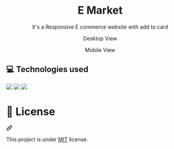 <h1 align="center" >E Market</h1>

<div align="center" dir="auto">
  <p>It's a Responsive E commerce website with add to card</p>
</div>

<div align="center" dir="auto">
  <p>Desktop View</p>
</div>

<div align="center" dir="auto">
  <p>Mobile View</p>
</div>

<div align="center" dir="auto">
<!--     <h4>Desktop View</h4> -->
<!--     <a target="_blank" rel="noopener noreferrer" href=""><img src="https://github.com/Dominic-SR/food-court/blob/main/assets/screenshots/home.png" width="600" style="max-width: 100%;"></a>
    <a target="_blank" rel="noopener noreferrer" href=""><img src="https://github.com/Dominic-SR/food-court/blob/main/assets/screenshots/chef.png" width="600" style="max-width: 100%;"></a>
    <a target="_blank" rel="noopener noreferrer" href=""><img src="https://github.com/Dominic-SR/food-court/blob/main/assets/screenshots/burger.png" width="600" style="max-width: 100%;"></a>
    <a target="_blank" rel="noopener noreferrer" href=""><img src="https://github.com/Dominic-SR/food-court/blob/main/assets/screenshots/statistic.png" width="600" style="max-width: 100%;"></a>
    <a target="_blank" rel="noopener noreferrer" href=""><img src="https://github.com/Dominic-SR/food-court/blob/main/assets/screenshots/pizza.png" width="600" style="max-width: 100%;"></a>
    <a target="_blank" rel="noopener noreferrer" href=""><img src="https://github.com/Dominic-SR/food-court/blob/main/assets/screenshots/packages.png" width="600" style="max-width: 100%;"></a>
    <a target="_blank" rel="noopener noreferrer" href=""><img src="https://github.com/Dominic-SR/food-court/blob/main/assets/screenshots/chicken.png" width="600" style="max-width: 100%;"></a>
    <a target="_blank" rel="noopener noreferrer" href=""><img src="https://github.com/Dominic-SR/food-court/blob/main/assets/screenshots/footer.png" width="600" style="max-width: 100%;"></a> -->
</div>

<div align="center" dir="auto">
<!--   <h4>Mobile View</h4> -->
<!--      <a target="_blank" rel="noopener noreferrer" href=""><img src="https://github.com/Dominic-SR/food-court/blob/main/assets/screenshots/home-mobile.png" width="600" style="max-width: 100%;"></a>
    <a target="_blank" rel="noopener noreferrer" href=""><img src="https://github.com/Dominic-SR/food-court/blob/main/assets/screenshots/chef-mobile.png" width="600" style="max-width: 100%;"></a>
    <a target="_blank" rel="noopener noreferrer" href=""><img src="https://github.com/Dominic-SR/food-court/blob/main/assets/screenshots/burger-mobile.png" width="600" style="max-width: 100%;"></a>
    <a target="_blank" rel="noopener noreferrer" href=""><img src="https://github.com/Dominic-SR/food-court/blob/main/assets/screenshots/statistic-mobile.png" width="600" style="max-width: 100%;"></a>
    <a target="_blank" rel="noopener noreferrer" href=""><img src="https://github.com/Dominic-SR/food-court/blob/main/assets/screenshots/pizza-mobile.png" width="600" style="max-width: 100%;"></a>
    <a target="_blank" rel="noopener noreferrer" href=""><img src="https://github.com/Dominic-SR/food-court/blob/main/assets/screenshots/package-mobile.png" width="600" style="max-width: 100%;"></a>
    <a target="_blank" rel="noopener noreferrer" href=""><img src="https://github.com/Dominic-SR/food-court/blob/main/assets/screenshots/chocken-mobile.png" width="600" style="max-width: 100%;"></a>
    <a target="_blank" rel="noopener noreferrer" href=""><img src="https://github.com/Dominic-SR/food-court/blob/main/assets/screenshots/footer-mobile.png" width="600" style="max-width: 100%;"></a> -->
</div>

<h2> 💻 Technologies used </h2>

<img src="[https://img.shields.io/badge/html5-%23E34F26.svg?style=for-the-badge&logo=html5&logoColor=white](https://img.shields.io/badge/react-%2320232a.svg?style=for-the-badge&logo=react&logoColor=%2361DAFB" />

<img src="https://img.shields.io/badge/tailwindcss-%2338B2AC.svg?style=for-the-badge&logo=tailwind-css&logoColor=white" />

<img src="https://img.shields.io/badge/javascript-%23323330.svg?style=for-the-badge&logo=javascript&logoColor=%23F7DF1E" />

<div class="markdown-heading" dir="auto"><h1 tabindex="-1" class="heading-element" dir="auto">📕 License</h1><a id="user-content--license" class="anchor" aria-label="Permalink: 📕 License" href="#-license"><svg class="octicon octicon-link" viewBox="0 0 16 16" version="1.1" width="16" height="16" aria-hidden="true"><path d="m7.775 3.275 1.25-1.25a3.5 3.5 0 1 1 4.95 4.95l-2.5 2.5a3.5 3.5 0 0 1-4.95 0 .751.751 0 0 1 .018-1.042.751.751 0 0 1 1.042-.018 1.998 1.998 0 0 0 2.83 0l2.5-2.5a2.002 2.002 0 0 0-2.83-2.83l-1.25 1.25a.751.751 0 0 1-1.042-.018.751.751 0 0 1-.018-1.042Zm-4.69 9.64a1.998 1.998 0 0 0 2.83 0l1.25-1.25a.751.751 0 0 1 1.042.018.751.751 0 0 1 .018 1.042l-1.25 1.25a3.5 3.5 0 1 1-4.95-4.95l2.5-2.5a3.5 3.5 0 0 1 4.95 0 .751.751 0 0 1-.018 1.042.751.751 0 0 1-1.042.018 1.998 1.998 0 0 0-2.83 0l-2.5 2.5a1.998 1.998 0 0 0 0 2.83Z"></path></svg></a></div>

<p dir="auto">This project is under <a href="https://github.com/Dominic-SR/food-court/tree/main?tab=MIT-1-ov-file">MIT</a> license.</p>



